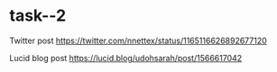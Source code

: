 # task--2
Twitter post
https://twitter.com/nnettex/status/1165116626892677120

Lucid blog post
https://lucid.blog/udohsarah/post/1566617042